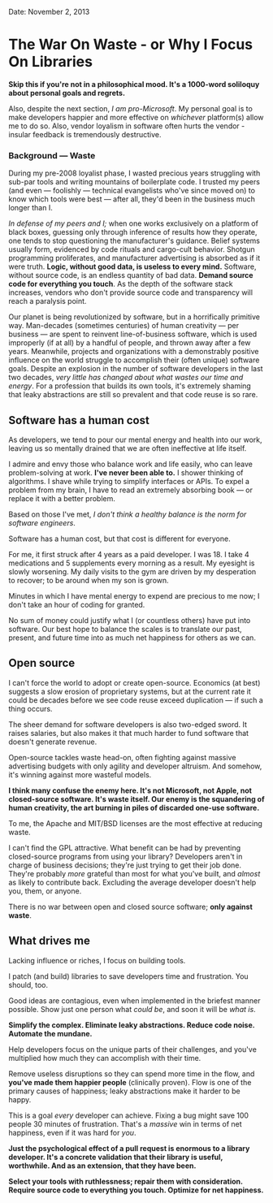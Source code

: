 Date: November 2, 2013

# The War On Waste - or Why I Focus On Libraries

**Skip this if you're not in a philosophical mood. It's a 1000-word  soliloquy about personal goals and regrets.**

Also, despite the next section, *I am pro-Microsoft*. My personal goal is to make developers happier and more effective on *whichever* platform(s) allow me to do so. Also, vendor loyalism in software often hurts the vendor - insular feedback is tremendously destructive.

### Background &mdash; Waste

During my pre-2008 loyalist phase, I wasted precious years struggling with sub-par tools and writing mountains of boilerplate code. I trusted my peers (and even &mdash; foolishly &mdash; technical evangelists who've since moved on) to know which tools were best &mdash; after all, they'd been in the business much longer than I.

*In defense of my peers and I;* when one works exclusively on a platform of black boxes, guessing only through inference of results how they operate, one tends to stop questioning the manufacturer's guidance. Belief systems usually form, evidenced by code rituals and cargo-cult behavior. Shotgun programming proliferates, and manufacturer advertising is absorbed as if it were truth. **Logic, without good data, is useless to every mind.** Software, without source code, is an endless quantity of bad data. **Demand source code for everything you touch**. As the depth of the software stack increases, vendors who don't provide source code and transparency will reach a paralysis point. 

Our planet is being revolutionized by software, but in a horrifically primitive way. Man-decades (sometimes centuries) of human creativity &mdash; per business &mdash; are spent to reinvent line-of-business software, which is used improperly (if at all) by a handful of people, and thrown away after a few years. Meanwhile, projects and organizations with a demonstrably positive influence on the world struggle to accomplish their (often unique) software goals. 
Despite an explosion in the number of software developers in the last two decades, *very little has changed about what wastes our time and energy*. For a profession that builds its own tools, it's  extremely shaming that leaky abstractions are still so prevalent and that code reuse is so rare. 

## Software has a human cost

As developers, we tend to pour our mental energy and health into our work, leaving us so mentally drained that we are often ineffective at life itself. 

I admire and envy those who balance work and life easily, who can leave problem-solving at work. **I've never been able to.** I shower thinking of algorithms. I shave while trying to simplify interfaces or APIs. To expel a problem from my brain, I have to read an extremely absorbing book &mdash; or replace it with a better problem.

Based on those I've met, *I don't think a healthy balance is the norm for software engineers*.

Software has a human cost, but that cost is different for everyone. 

For me, it first struck after 4 years as a paid developer. I was 18. I take 4 medications and 5 supplements every morning as a result. My eyesight is slowly worsening. My daily visits to the gym are driven by my desperation to recover; to be around when my son is grown.

Minutes in which I have mental energy to expend are precious to me now; I don't take an hour of coding for granted.

No sum of money could justify what I (or countless others) have put into software. Our best hope to balance the scales is to translate our past, present, and future time into as much net happiness for others as we can. 

## Open source

I can't force the world to adopt or create open-source. Economics (at best) suggests a slow erosion of proprietary systems, but at the current rate it could be decades before we see code reuse exceed duplication &mdash; if such a thing occurs.

The sheer demand for software developers is also two-edged sword. It raises salaries, but also makes it that much harder to fund software that doesn't generate revenue. 

Open-source tackles waste head-on, often fighting against massive advertising budgets with only agility and developer altruism. And somehow, it's winning against more wasteful models. 

**I think many confuse the enemy here. It's not Microsoft, not Apple, not closed-source software. It's waste itself. Our enemy is the squandering of human creativity, the art burning in piles of discarded one-use software.**

To me, the Apache and MIT/BSD licenses are the most effective at reducing waste.

I can't find the GPL attractive. What benefit can be had by preventing closed-source programs from using your library? Developers aren't in charge of business decisions; they're just trying to get their job done. They're probably *more* grateful than most for what you've built, and *almost* as likely to contribute back. Excluding the average developer doesn't help you, them, or anyone. 

There is no war between open and closed source software; **only against waste**. 

## What drives me

Lacking influence or riches, I focus on building tools.

I patch (and build) libraries to save developers time and frustration. You should, too. 

Good ideas are contagious, even when implemented in the briefest manner possible. Show just one person what *could be*, and soon it will be *what is*.
 
**Simplify the complex. Eliminate leaky abstractions. Reduce code noise. Automate the mundane.**

Help developers focus on the unique parts of their challenges, and you've multiplied how much they can accomplish with their time.

Remove useless disruptions so they can spend more time in the flow, and **you've made them happier people** (clinically proven). Flow is one of the primary causes of happiness; leaky abstractions make it harder to be happy.

This is a goal *every* developer can achieve. Fixing a bug might save 100 people 30 minutes of frustration. That's a *massive* win in terms of net happiness, even if it was hard for *you*.

**Just the psychological effect of a pull request is enormous to a library developer. It's a concrete validation that their library is useful, worthwhile. And as an extension, that they have been.** 

**Select your tools with ruthlessness; repair them with consideration. Require source code to everything you touch. Optimize for net happiness.**

